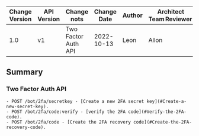   | Change Version | API Version | Change nots | Change Date | Author |Architect Team Reviewer | 
  | - | - | - | - | - |- |
  | 1.0 | v1 |Two Factor Auth API | 2022-10-13 | Leon|  Allon|
  
  ## Summary
  
  ### Two Factor Auth API
    - POST /bot/2fa/secretkey - [Create a new 2FA secret key](#Create-a-new-secret-key).
    - POST /bot/2fa/code:verify - [verify the 2FA code](#Verify-the-2FA-code).
    - POST /bot/2fa/code - [Create the 2FA recovery code](#Create-the-2FA-recovery-code).
  
